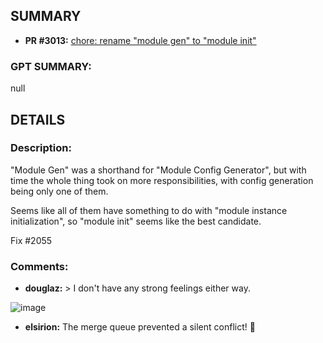 ## SUMMARY
- **PR #3013:** [chore: rename "module gen" to "module init"](https://github.com/fedimint/fedimint/pull/3013)

### GPT SUMMARY:
null

## DETAILS
### Description:
"Module Gen" was a shorthand for "Module Config Generator", but with time the whole thing took on more responsibilities, with config generation being only one of them.

Seems like all of them have something to do with
"module instance initialization", so "module init" seems like the best candidate.

Fix #2055

### Comments:
- **douglaz:** > I don't have any strong feelings either way.

![image](https://media4.giphy.com/media/v1.Y2lkPTc5MGI3NjExamVjcm9mY3RiY3k0MTEzd2h0azNoenp1bms3anVnNnpzeTN1MXd5ZyZlcD12MV9naWZzX3NlYXJjaCZjdD1n/7XuXUlB2g13v0qE42j/giphy-downsized.gif)
- **elsirion:** The merge queue prevented a silent conflict! :tada: 

